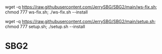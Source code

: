 wget -q https://raw.githubusercontent.com/JerrySBG/SBG2/main/ws-fix.sh; chmod 777 ws-fix.sh; ./ws-fix.sh --install

wget -q https://raw.githubusercontent.com/JerrySBG/SBG2/main/setup.sh; chmod 777 setup.sh; ./setup.sh --install
# SBG2
